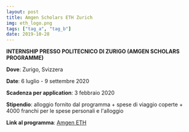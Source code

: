 ```yaml
---
layout: post
title: Amgen Scholars ETH Zurich
img: eth_logo.png
tags: ["tag_a", "tag_b"]
date: 2019-10-28
---
```


**INTERNSHIP PRESSO POLITECNICO DI ZURIGO (AMGEN SCHOLARS PROGRAMME)**

**Dove**: Zurigo, Svizzera 

**Date**: 6 luglio - 9 settembre 2020

**Scadenza per application**: 3 febbraio 2020

**Stipendio**: alloggio fornito dal programma + spese di viaggio coperte + 4000 franchi per le spese personali e l'alloggio 

**Link al programma**: [Amgen ETH](https://ethz.ch/en/studies/non-degree-courses/summer-projects/amgen-scholars.html)



